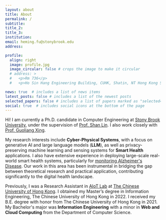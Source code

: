```yaml
---
layout: about
title: About
permalink: /
subtitle:
title_2:
title_3: 
institution: 
email: heming.fu@stonybrook.edu
address:

profile:
  align: right
  image: profile.jpg
  image_circular: false # crops the image to make it circular
  # address: >
  #   <p>Rm 736</p>
  #   <p>Ho Sin Hang Engineering Building, CUHK, Shatin, NT Hong Kong SAR</p>

news: true  # includes a list of news items
latest_posts: false # includes a list of the newest posts
selected_papers: false # includes a list of papers marked as "selected={true}"
social: true  # includes social icons at the bottom of the page
---
```


<!-- Hi! I am currently a Research Assistant in the <a href="https://aiot.ie.cuhk.edu.hk/" style="font-weight: 400;">AIoT Lab</a>, in the <a href="https://www.ie.cuhk.edu.hk/" style="font-weight: 400;">Department of Information Engineering</a>, at <a href="https://www.cuhk.edu.hk/chinese/index.html" style="font-weight: 400;">The Chinese University of Hong Kong</a>, under the supervision of <a href="https://staff.ie.cuhk.edu.hk/~glxing/" style="font-weight: 400;">Prof.Guoliang Xing.</a>

My research interests align closely with developing **Artificial Intelligence Systems**, specifically focusing on developing privacy-preserving machine learning and sensing systems for smart health applications. I also have extensive experience in deploying large-scale real-world **smart health** systems, particularly for <a href="https://cuhk-alzheimers-ai.github.io/" style="font-weight: 400;">monitoring Alzheimer's Disease</a>. Our work in this area has been instrumental in bridging the gap between theoretical research and practical application, contributing significantly to the digital health landscape.

I obtined my Master degree from Information Engineering, The Chinese University of Hong Kong in 2022. I received my B.E. degree with honor from The Chinese University of Hong Kong in 2021. My Bachelor's major was **Information Engineering** with a minor in **Web and Cloud Computing** from the Department of Computer Science. -->

Hi! I am currently a Ph.D. candidate in Computer Engineering at <a href="https://www.stonybrook.edu/" style="font-weight: 400;">Stony Brook University</a>, under the supervision of <a href="http://www.ece.sunysb.edu/~slin/" style="font-weight: 400;">Prof. Shan Lin</a>. I also work closely with <a href="https://staff.ie.cuhk.edu.hk/~glxing/" style="font-weight: 400;">Prof. Guoliang Xing</a>.

My research interests include **Cyber-Physical Systems**, with a focus on generative AI and large language models (**LLM**), as well as privacy-preserving machine learning and sensing systems for **Smart Health** applications. I also have extensive experience in deploying large-scale real-world smart health systems, particularly for <a href="https://cuhk-alzheimers-ai.github.io/" style="font-weight: 400;">monitoring Alzheimer's Disease</a>. Our work in this area has been instrumental in bridging the gap between theoretical research and practical application, contributing significantly to the digital health landscape.

Previously, I was a Research Assistant in <a href="https://aiot.ie.cuhk.edu.hk/" style="font-weight: 400;">AIoT Lab</a> at <a href="https://www.cuhk.edu.hk/chinese/index.html" style="font-weight: 400;">The Chinese University of Hong Kong</a>. I obtained my Master’s degree in Information Engineering, The Chinese University of Hong Kong in 2022. I received my B.E. degree with honor from The Chinese University of Hong Kong in 2021. My Bachelor's major was **Information Engineering** with a minor in **Web and Cloud Computing** from the Department of Computer Science.